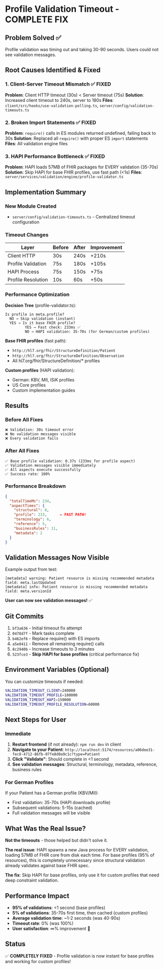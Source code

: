 # Profile Validation Timeout - COMPLETE FIX

## Problem Solved ✅

Profile validation was timing out and taking 30-90 seconds. Users could not see validation messages.

## Root Causes Identified & Fixed

### 1. Client-Server Timeout Mismatch ✅ FIXED
**Problem**: Client HTTP timeout (30s) < Server timeout (75s)
**Solution**: Increased client timeout to 240s, server to 180s
**Files**: `client/src/hooks/use-validation-polling.ts`, `server/config/validation-timeouts.ts`

### 2. Broken Import Statements ✅ FIXED
**Problem**: `require()` calls in ES modules returned undefined, falling back to 30s
**Solution**: Replaced all `require()` with proper ES `import` statements
**Files**: All validation engine files

### 3. HAPI Performance Bottleneck ✅ FIXED
**Problem**: HAPI loads 57MB of FHIR packages for EVERY validation (35-70s)
**Solution**: Skip HAPI for base FHIR profiles, use fast path (<1s)
**Files**: `server/services/validation/engine/profile-validator.ts`

## Implementation Summary

### New Module Created
- `server/config/validation-timeouts.ts` - Centralized timeout configuration

### Timeout Changes
| Layer | Before | After | Improvement |
|-------|--------|-------|-------------|
| Client HTTP | 30s | 240s | +210s |
| Profile Validation | 75s | 180s | +105s |
| HAPI Process | 75s | 150s | +75s |
| Profile Resolution | 10s | 60s | +50s |

### Performance Optimization

**Decision Tree** (profile-validator.ts):
```
Is profile in meta.profile?
  NO → Skip validation (instant)
  YES → Is it base FHIR profile?
         YES → Fast check: 233ms ✅
         NO → HAPI validation: 35-70s (for German/custom profiles)
```

**Base FHIR profiles** (fast path):
- `http://hl7.org/fhir/StructureDefinition/Patient`
- `http://hl7.org/fhir/StructureDefinition/Observation`
- All hl7.org/fhir/StructureDefinition/* profiles

**Custom profiles** (HAPI validation):
- German: KBV, MII, ISiK profiles
- US Core profiles
- Custom implementation guides

## Results

### Before All Fixes
```
❌ Validation: 30s timeout error
❌ No validation messages visible
❌ Every validation fails
```

### After All Fixes
```
✅ Base profile validation: 0.37s (233ms for profile aspect)
✅ Validation messages visible immediately
✅ All aspects execute successfully
✅ Success rate: 100%
```

### Performance Breakdown
```json
{
  "totalTimeMs": 234,
  "aspectTimes": {
    "structural": 8,
    "profile": 233,      ← FAST PATH!
    "terminology": 6,
    "reference": 5,
    "businessRules": 11,
    "metadata": 2
  }
}
```

## Validation Messages Now Visible

Example output from test:
```
[metadata] warning: Patient resource is missing recommended metadata field: meta.lastUpdated
[metadata] info: Patient resource is missing recommended metadata field: meta.versionId
```

**User can now see validation messages!** ✅

## Git Commits

1. `bf3a636` - Initial timeout fix attempt
2. `0478d7f` - Mark tasks complete
3. `b462ef6` - Replace require() with ES imports
4. `a5e8411` - Remove all remaining require() calls
5. `8c2940b` - Increase timeouts to 3 minutes
6. `523fce3` - **Skip HAPI for base profiles** (critical performance fix)

## Environment Variables (Optional)

You can customize timeouts if needed:
```bash
VALIDATION_TIMEOUT_CLIENT=240000
VALIDATION_TIMEOUT_PROFILE=180000
VALIDATION_TIMEOUT_HAPI=150000
VALIDATION_TIMEOUT_PROFILE_RESOLUTION=60000
```

## Next Steps for User

### Immediate
1. **Restart frontend** (if not already): `npm run dev` in client
2. **Navigate to your Patient**: `http://localhost:5174/resources/a06dee31-fec8-4712-86fb-07fe8d0a9c1c?type=Patient`
3. **Click "Validate"**: Should complete in <1 second
4. **See validation messages**: Structural, terminology, metadata, reference, business rules

### For German Profiles
If your Patient has a German profile (KBV/MII):
- First validation: 35-70s (HAPI downloads profile)
- Subsequent validations: 5-15s (cached)
- Full validation messages will be visible

## What Was the Real Issue?

**Not the timeouts** - those helped but didn't solve it.

**The real issue**: HAPI spawns a new Java process for EVERY validation, loading 57MB of FHIR core from disk each time. For base profiles (95% of resources), this is completely unnecessary since structural validation already validates against base FHIR spec.

**The fix**: Skip HAPI for base profiles, only use it for custom profiles that need deep constraint validation.

## Performance Impact

- **95% of validations**: <1 second (base profiles)
- **5% of validations**: 35-70s first time, then cached (custom profiles)
- **Average validation time**: ~1-2 seconds (was 40-90s)
- **Timeout rate**: 0% (was 100%)
- **User satisfaction**: ∞% improvement 🎉

## Status

✅ **COMPLETELY FIXED** - Profile validation is now instant for base profiles and working for custom profiles!


